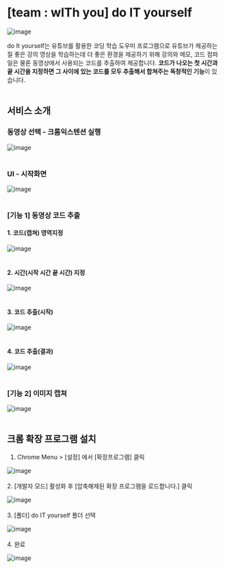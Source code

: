 # [team : wITh you] do IT yourself 
![image](https://user-images.githubusercontent.com/77157003/145246466-49a04428-dede-4c94-9dca-ac9b0e8501f4.png)

do It yourself는 유튜브를 활용한 코딩 학습 도우미 프로그램으로 유튜브가 제공하는 질 좋은 강의 영상을 학습하는데 더 좋은 환경을 제공하기 위해 강의와 메모, 코드 컴파일은 물론 동영상에서 사용되는 코드를 추출하여 제공합니다. **코드가 나오는 첫 시간과 끝 시간을 지정하면 그 사이에 있는 코드를 모두 추출해서 합쳐주는 독창적인 기능**이 있습니다.<br/><br/>

## 서비스 소개

### 동영상 선택 - 크롬익스텐션 실행

![image](https://user-images.githubusercontent.com/77157003/145253538-132108b0-a0a4-4c85-904e-677bd099100d.png)<br/><br/>

### UI - 시작화면

![image](https://user-images.githubusercontent.com/77157003/145250832-9ae2b119-4d6c-45f4-8a3d-8debfd9fc9c8.png)<br/><br/>

### [기능 1] 동영상 코드 추출
#### 1. 코드(캡쳐) 영역지정

![image](https://user-images.githubusercontent.com/77157003/145253262-bf4051b5-feac-4659-859e-2c98382cc51c.png)<br/><br/>
  
#### 2. 시간(시작 시간 끝 시간) 지정

![image](https://user-images.githubusercontent.com/77157003/145253219-2e1163f2-7a8a-4d71-af02-2631431e60d0.png)<br/><br/>

#### 3. 코드 추출(시작)

![image](https://user-images.githubusercontent.com/77157003/145250898-b7043a4a-9932-4a3e-8a22-8245f241039f.png)<br/><br/>

#### 4. 코드 추출(결과)

![image](https://user-images.githubusercontent.com/77157003/145253797-baebb7ec-d0b0-4d41-9962-ba11b9323548.png)<br/><br/>

### [기능 2] 이미지 캡쳐

![image](https://user-images.githubusercontent.com/77157003/145253408-5658cac7-3a58-4eff-9f3b-ca934539a76b.png)<br/><br/>

## 크롬 확장 프로그램 설치
1. Chrome Menu > [설정] 에서 [확장프로그램] 클릭<br/>

![image](https://user-images.githubusercontent.com/77157003/145247771-7fc12e47-e2c8-44a6-bcda-7e61090eaf8f.png)  <br/><br/>
2. [개발자 모드] 활성화 후 [압축해제된 확장 프로그램을 로드합니다.] 클릭 <br/>

![image](https://user-images.githubusercontent.com/77157003/145248116-0531de85-eff8-4b8f-aa00-ca3cfaf311b3.png)  <br/><br/>
3. [폴더] do IT yourself 폴더 선택<br/>

![image](https://user-images.githubusercontent.com/77157003/145248356-eaaf1426-d35f-4e67-82b8-f5879d764cf7.png)  <br/><br/>
4. 완료<br/>

![image](https://user-images.githubusercontent.com/77157003/145248416-d302698e-10f2-4290-be9d-ff4221a6a5c2.png)  <br/><br/>
